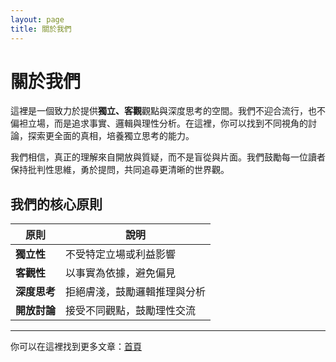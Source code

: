 ```yaml
---
layout: page
title: 關於我們
---
```


# 關於我們

這裡是一個致力於提供**獨立、客觀**觀點與深度思考的空間。我們不迎合流行，也不偏袒立場，而是追求事實、邏輯與理性分析。在這裡，你可以找到不同視角的討論，探索更全面的真相，培養獨立思考的能力。

我們相信，真正的理解來自開放與質疑，而不是盲從與片面。我們鼓勵每一位讀者保持批判性思維，勇於提問，共同追尋更清晰的世界觀。

## 我們的核心原則  

| 原則       | 說明 |
|------------|------------------------------------|
| **獨立性** | 不受特定立場或利益影響 |
| **客觀性** | 以事實為依據，避免偏見 |
| **深度思考** | 拒絕膚淺，鼓勵邏輯推理與分析 |
| **開放討論** | 接受不同觀點，鼓勵理性交流 |

---

你可以在這裡找到更多文章：[首頁](./index.md)
